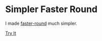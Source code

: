 # Simpler Faster Round

I made [faster-round](https://faster-round.t3.gg) much simpler.

[Try It](http://simpler-faster-round.gregory-marshall.com/)
